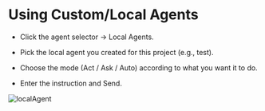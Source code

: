 # Using Custom/Local Agents

- Click the agent selector → Local Agents.

- Pick the local agent you created for this project (e.g., test).

- Choose the mode (Act / Ask / Auto) according to what you want it to do.

- Enter the instruction and Send.

![localAgent](/agents/localAgent.png)